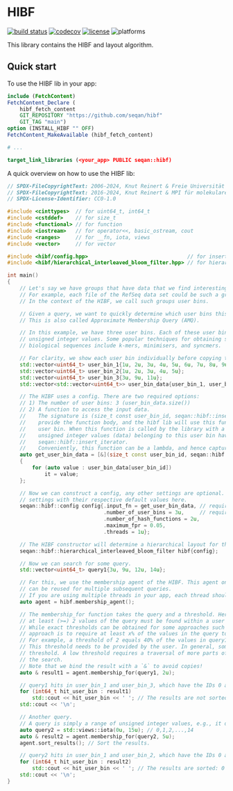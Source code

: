 <!--
SPDX-FileCopyrightText: 2006-2024, Knut Reinert & Freie Universität Berlin
SPDX-FileCopyrightText: 2016-2024, Knut Reinert & MPI für molekulare Genetik
SPDX-License-Identifier: CC-BY-4.0
-->

# HIBF

[![build status][1]][2]
[![codecov][3]][4]
[![license][5]][6]
![platforms][9]
<!-- [![latest release][7]][8] -->

<!--
    Above uses reference-style links with numbers.
    See also https://github.com/adam-p/markdown-here/wiki/Markdown-Cheatsheet#links.

    For example, `[![build status][1]][2]` evaluates to the following:
        `[link_text][2]`
        `[2]` is a reference to a link, i.e. `[link_text](https://...)`

        `[link_text]` = `[![build status][1]]`
        `[1]` is once again a reference to a link - this time an image, i.e. `[![build status](https://...)]
        `![build status]` is the text that should be displayed if the linked resource (`[1]`) is not available

    `[![build status][1]][2]` hence means:
    Show the picture linked under `[1]`. In case it cannot be displayed, show the text "build status" instead.
    The picture, or alternative text, should link to `[2]`.
-->

[1]: https://img.shields.io/github/actions/workflow/status/seqan/hibf/ci_linux.yml?branch=main&style=flat&logo=github&label=CI "Open GitHub actions page"
[2]: https://github.com/seqan/hibf/actions?query=branch%3Amain
[3]: https://codecov.io/gh/seqan/hibf/branch/main/graph/badge.svg?token=BH1FQiBBle "Open Codecov page"
[4]: https://codecov.io/gh/seqan/hibf
[5]: https://img.shields.io/badge/license-BSD-green.svg "Open Copyright page"
[6]: https://github.com/seqan/hibf/blob/main/LICENSE.md
[7]: https://img.shields.io/github/release/seqan/hibf.svg "Get the latest release"
[8]: https://github.com/seqan/hibf/releases/latest
[9]: https://img.shields.io/badge/platform-linux%20%7C%20bsd%20%7C%20osx-informational.svg

This library contains the HIBF and layout algorithm.

## Quick start

To use the HIBF lib in your app:

```cmake
include (FetchContent)
FetchContent_Declare (
    hibf_fetch_content
    GIT_REPOSITORY "https://github.com/seqan/hibf"
    GIT_TAG "main")
option (INSTALL_HIBF "" OFF)
FetchContent_MakeAvailable (hibf_fetch_content)

# ...

target_link_libraries (<your_app> PUBLIC seqan::hibf)
```

A quick overview on how to use the HIBF lib:

<!-- MARKDOWN-AUTO-DOCS:START (CODE:src=./test/snippet/readme.cpp) -->
<!-- The below code snippet is automatically added from ./test/snippet/readme.cpp -->
```cpp
// SPDX-FileCopyrightText: 2006-2024, Knut Reinert & Freie Universität Berlin
// SPDX-FileCopyrightText: 2016-2024, Knut Reinert & MPI für molekulare Genetik
// SPDX-License-Identifier: CC0-1.0

#include <cinttypes>  // for uint64_t, int64_t
#include <cstddef>    // for size_t
#include <functional> // for function
#include <iostream>   // for operator<<, basic_ostream, cout
#include <ranges>     // for __fn, iota, views
#include <vector>     // for vector

#include <hibf/config.hpp>                                // for insert_iterator, config
#include <hibf/hierarchical_interleaved_bloom_filter.hpp> // for hierarchical_interleaved_bloom_filter

int main()
{
    // Let's say we have groups that have data that we find interesting.
    // For example, each file of the RefSeq data set could be such a group.
    // In the context of the HIBF, we call such groups user bins.

    // Given a query, we want to quickly determine which user bins this query is likely to occur in.
    // This is also called Approximate Membership Query (AMQ).

    // In this example, we have three user bins. Each of these user bins is characterized by a range of
    // unsigned integer values. Some popular techniques for obtaining such unsigned integers from
    // biological sequences include k-mers, minimisers, and syncmers.

    // For clarity, we show each user bin individually before copying them to user_bin_data.
    std::vector<uint64_t> user_bin_1{1u, 2u, 3u, 4u, 5u, 6u, 7u, 8u, 9u, 10u};
    std::vector<uint64_t> user_bin_2{1u, 2u, 3u, 4u, 5u};
    std::vector<uint64_t> user_bin_3{3u, 9u, 11u};
    std::vector<std::vector<uint64_t>> user_bin_data{user_bin_1, user_bin_2, user_bin_3};

    // The HIBF uses a config. There are two required options:
    // 1) The number of user bins: 3 (user_bin_data.size())
    // 2) A function to access the input data.
    //    The signature is (size_t const user_bin_id, seqan::hibf::insert_iterator it). You need to
    //    provide the function body, and the hibf lib will use this function to access the data of each
    //    user bin. When this function is called by the library with a specific user_bin_id, all
    //    unsigned integer values (data) belonging to this user bin have to be assigned to the
    //    seqan::hibf::insert_iterator.
    //    Conveniently, this function can be a lambda, and hence capture data outside the function body.
    auto get_user_bin_data = [&](size_t const user_bin_id, seqan::hibf::insert_iterator it)
    {
        for (auto value : user_bin_data[user_bin_id])
            it = value;
    };

    // Now we can construct a config, any other settings are optional. We have included some interesting
    // settings with their respective default values here.
    seqan::hibf::config config{.input_fn = get_user_bin_data, // required
                               .number_of_user_bins = 3u,     // required
                               .number_of_hash_functions = 2u,
                               .maximum_fpr = 0.05,
                               .threads = 1u};

    // The HIBF constructor will determine a hierarchical layout for the user bins and build the filter.
    seqan::hibf::hierarchical_interleaved_bloom_filter hibf{config};

    // Now we can search for some query.
    std::vector<uint64_t> query1{3u, 9u, 12u, 14u};

    // For this, we use the membership agent of the HIBF. This agent only needs to be created once and
    // can be reused for multiple subsequent queries.
    // If you are using multiple threads in your app, each thread should have its own membership agent.
    auto agent = hibf.membership_agent();

    // The membership_for function takes the query and a threshold. Here, a threshold of two means that
    // at least (>=) 2 values of the query must be found within a user bin to be a hit.
    // While exact thresholds can be obtained for some approaches such as k-mers, another popular
    // approach is to require at least x% of the values in the query to hit.
    // For example, a threshold of 2 equals 40% of the values in query1 (5 values).
    // This threshold needs to be provided by the user. In general, some care should be taken with the
    // threshold. A low threshold requires a traversal of more parts of the hierarchy and slows down
    // the search.
    // Note that we bind the result with a `&` to avoid copies!
    auto & result1 = agent.membership_for(query1, 2u);

    // query1 hits in user_bin_1 and user_bin_3, which have the IDs 0 and 2, respectively.
    for (int64_t hit_user_bin : result1)
        std::cout << hit_user_bin << ' '; // The results are not sorted: 2 0
    std::cout << '\n';

    // Another query.
    // A query is simply a range of unsigned integer values, e.g., it does not have to be a vector.
    auto query2 = std::views::iota(0u, 15u); // 0,1,2,...,14
    auto & result2 = agent.membership_for(query2, 5u);
    agent.sort_results(); // Sort the results.

    // query2 hits in user_bin_1 and user_bin_2, which have the IDs 0 and 1, respectively.
    for (int64_t hit_user_bin : result2)
        std::cout << hit_user_bin << ' '; // The results are sorted: 0 1
    std::cout << '\n';
}
```
<!-- The below code snippet is automatically added from ./test/snippet/readme.cpp -->
<!-- MARKDOWN-AUTO-DOCS:END -->

